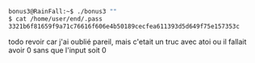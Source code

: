 ```bash
bonus3@RainFall:~$ ./bonus3 ""
$ cat /home/user/end/.pass
3321b6f81659f9a71c76616f606e4b50189cecfea611393d5d649f75e157353c
```


todo revoir car j'ai oublié pareil, mais c'etait un truc avec atoi ou il fallait avoir 0 sans que l'input soit 0